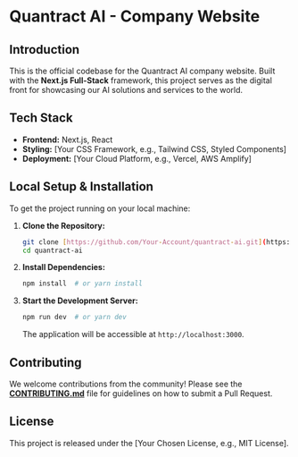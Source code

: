 # Quantract AI - Company Website

## Introduction
This is the official codebase for the Quantract AI company website. Built with the **Next.js Full-Stack** framework, this project serves as the digital front for showcasing our AI solutions and services to the world.

## Tech Stack
* **Frontend:** Next.js, React
* **Styling:** [Your CSS Framework, e.g., Tailwind CSS, Styled Components]
* **Deployment:** [Your Cloud Platform, e.g., Vercel, AWS Amplify]

## Local Setup & Installation

To get the project running on your local machine:

1.  **Clone the Repository:**
    ```bash
    git clone [https://github.com/Your-Account/quantract-ai.git](https://github.com/Your-Account/quantract-ai.git)
    cd quantract-ai
    ```
2.  **Install Dependencies:**
    ```bash
    npm install  # or yarn install
    ```
3.  **Start the Development Server:**
    ```bash
    npm run dev  # or yarn dev
    ```
    The application will be accessible at `http://localhost:3000`.

## Contributing
We welcome contributions from the community! Please see the **[CONTRIBUTING.md](/CONTRIBUTING.md)** file for guidelines on how to submit a Pull Request.

## License
This project is released under the [Your Chosen License, e.g., MIT License].
